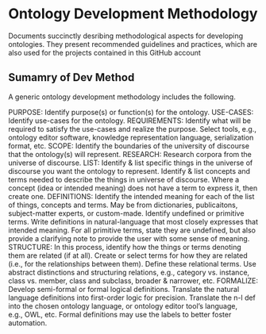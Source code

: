 # Ontology Development Methodology
Documents succinctly desribing methodological aspects for developing ontologies. They present recommended guidelines and practices, which are also used for the projects contained in this GitHub account

## Sumamry of Dev Method
A generic ontology development methodology includes the following.

PURPOSE:      Identify purpose(s) or function(s) for the ontology.
USE-CASES: 		Identify use-cases for the ontology.
REQUIREMENTS: Identify what will be required to satisfy the use-cases and realize the purpose.
Select tools, e.g., ontology editor software, knowledge representation language, serialization format, etc.
SCOPE: 	      Identify the boundaries of the university of discourse  that the ontology(s) will represent.
RESEARCH:	    Research corpora from the universe of discourse.
LIST: 	      Identify & list specific things in the universe of discourse you want the ontology to represent.
              Identify & list concepts and terms needed to describe the things in universe of discourse. 
              Where a concept (idea or intended meaning) does not have a term to express it, then create one.
DEFINITIONS:  Identify the intended meaning for each of the list of things, concepts and terms.
              May be from dictionaries, publicaitons, subject-matter experts, or custom-made. 
              Identify undefined or primitive terms. 
              Write definitions in natural-language that most closely expresses that intended meaning.
              For all primitive terms, state they are undefined, but also provide a clarifying note to provide the user with
              some sense of meaning. 
STRUCTURE:	  In this process, identify how the things or terms denoting them are related (if at all).
              Create or select terms for how they are related (i.e., for the relationships between them).
              Define these relational terms.
              Use abstract distinctions and structuring relations, e.g., category vs. instance, class vs. member, class and 
              subclass, broader & narrower, etc. 
FORMALIZE:    Develop semi-formal or formal logical definitions. Translate the natural language definitions into first-order
              logic for precision. Translate the n-l def into the chosen ontology language, or ontology editor tool’s language,   
              e.g., OWL, etc.
	            Formal definitions may use the labels to better foster automation.

